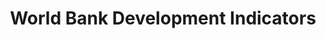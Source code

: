 ---
layout: default
bigquery: https://console.cloud.google.com/bigquery?p=patents-public-data&d=worldbank_wdi&page=dataset
citation: “World Development Indicators” by the World Bank
contributors: World Bank
cost: None
description: World Development Indicators Data is the primary World Bank collection
  of development indicators, compiled from officially-recognized international sources.
  It presents the most current and accurate global development data available, and
  includes national, regional and global estimates.
documentation: https://datahelpdesk.worldbank.org/knowledgebase/topics/125589
last_edit: 04/07/2022, 07:10:32
location: https://datacatalog.worldbank.org/search/dataset/0037712
maintained_by: data@worldbank.org
schema_fields:
- indicator_name
- country_code
- country_name
- indicator_code
- year
- indicator_value
shortname: world_bank_development_indicators
tags:
- development
- growth
- global
terms_of_use: Creative Commons Attribution 4.0
title: World Bank Development Indicators
uuid: b8b008d6-43ba-49e1-92cb-59a9dcffaf87
---